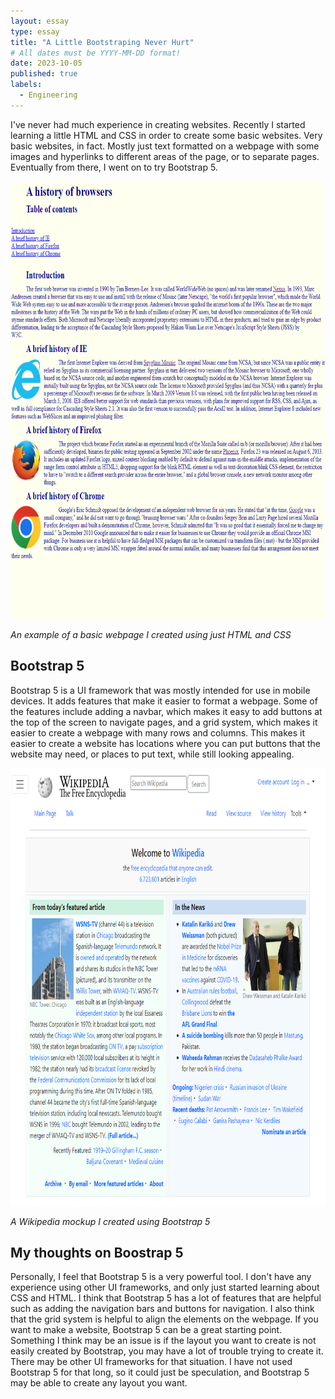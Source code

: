 ```yaml
---
layout: essay
type: essay
title: "A Little Bootstraping Never Hurt"
# All dates must be YYYY-MM-DD format!
date: 2023-10-05
published: true
labels:
  - Engineering
---
```



I've never had much experience in creating websites. Recently I started learning a little HTML and CSS in order to create some basic websites. Very basic websites, in fact. Mostly just text formatted on a webpage with some images and hyperlinks to different areas of the page, or to separate pages. Eventually from there, I went on to try Bootstrap 5.

<img src="../img/Basic-Website.png" height="700">

*An example of a basic webpage I created using just HTML and CSS*


## Bootstrap 5

Bootstrap 5 is a UI framework that was mostly intended for use in mobile devices. It adds features that make it easier to format a webpage. Some of the features include adding a navbar, which makes it easy to add buttons at the top of the screen to navigate pages, and a grid system, which makes it easier to create a webpage with many rows and columns. This makes it easier to create a website has locations where you can put buttons that the website may need, or places to put text, while still looking appealing.

<img height="700px" src="../img/Bootstrap-Example.png">

*A Wikipedia mockup I created using Bootstrap 5*

## My thoughts on Boostrap 5

Personally, I feel that Bootstrap 5 is a very powerful tool. I don't have any experience using other UI frameworks, and only just started learning about CSS and HTML. I think that Bootstrap 5 has a lot of features that are helpful such as adding the navigation bars and buttons for navigation. I also think that the grid system is helpful to align the elements on the webpage. If you want to make a website, Bootstrap 5 can be a great starting point. Something I think may be an issue is if the layout you want to create is not easily created by Bootstrap, you may have a lot of trouble trying to create it. There may be other UI frameworks for that situation. I have not used Bootstrap 5 for that long, so it could just be speculation, and Bootstrap 5 may be able to create any layout you want.

